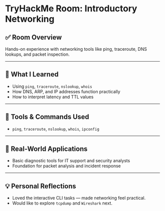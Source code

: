 # TryHackMe Room: Introductory Networking

## ✅ Room Overview
Hands-on experience with networking tools like ping, traceroute, DNS lookups, and packet inspection.

---

## 🧠 What I Learned
- Using `ping`, `traceroute`, `nslookup`, `whois`
- How DNS, ARP, and IP addresses function practically
- How to interpret latency and TTL values

---

## 🔧 Tools & Commands Used
- `ping`, `traceroute`, `nslookup`, `whois`, `ipconfig`

---

## 📌 Real-World Applications
- Basic diagnostic tools for IT support and security analysts
- Foundation for packet analysis and incident response

---

## 💡 Personal Reflections
- Loved the interactive CLI tasks — made networking feel practical.
- Would like to explore `tcpdump` and `Wireshark` next.
